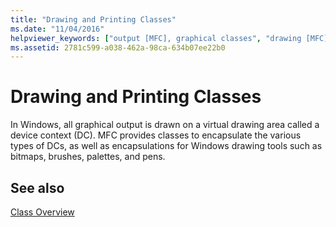 ```yaml
---
title: "Drawing and Printing Classes"
ms.date: "11/04/2016"
helpviewer_keywords: ["output [MFC], graphical classes", "drawing [MFC], classes", "printing classes [MFC]", "graphics [MFC], graphical output classes"]
ms.assetid: 2781c599-a038-462a-98ca-634b07ee22b0
---
```

# Drawing and Printing Classes

In Windows, all graphical output is drawn on a virtual drawing area called a device context (DC). MFC provides classes to encapsulate the various types of DCs, as well as encapsulations for Windows drawing tools such as bitmaps, brushes, palettes, and pens.

## See also

[Class Overview](../mfc/class-library-overview.md)
